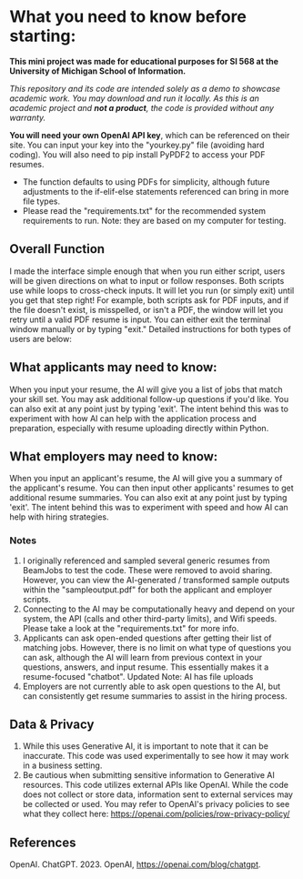 # What you need to know before starting:
**This mini project was made for educational purposes for SI 568 at the University of Michigan School of Information.**

*This repository and its code are intended solely as a demo to showcase academic work. You may download and run it locally. As this is an academic project and **not a product**, the code is provided without any warranty.*

**You will need your own OpenAI API key**, which can be referenced on their site. You can input your key into the "yourkey.py" file (avoiding hard coding). You will also need to pip install PyPDF2 to access your PDF resumes. 

- The function defaults to using PDFs for simplicity, although future adjustments to the if-elif-else statements referenced can bring in more file types.
- Please read the "requirements.txt" for the recommended system requirements to run. Note: they are based on my computer for testing.

## Overall Function
I made the interface simple enough that when you run either script, users will be given directions on what to input or follow responses. Both scripts use while loops to cross-check inputs. It will let you run (or simply exit) until you get that step right! For example, both scripts ask for PDF inputs, and if the file doesn't exist, is misspelled, or isn't a PDF, the window will let you retry until a valid PDF resume is input. You can either exit the terminal window manually or by typing "exit."
Detailed instructions for both types of users are below:

## What applicants may need to know:
When you input your resume, the AI will give you a list of jobs that match your skill set. You may ask additional follow-up questions if you'd like. You can also exit at any point just by typing 'exit'. The intent behind this was to experiment with how
AI can help with the application process and preparation, especially with resume uploading directly within Python.

## What employers may need to know:
When you input an applicant's resume, the AI will give you a summary of the applicant's resume. You can then input other applicants' resumes to get additional resume summaries. You can also exit at any point just by typing 'exit'. The intent behind this was to experiment with speed and how AI can help with hiring strategies.

### Notes
1. I originally referenced and sampled several generic resumes from BeamJobs to test the code. These were removed to avoid sharing. However, you can view the AI-generated / transformed sample outputs within the "sampleoutput.pdf" for both the applicant and employer scripts.
1. Connecting to the AI may be computationally heavy and depend on your system, the API (calls and other third-party limits), and Wifi speeds. Please take a look at the "requirements.txt" for more info.
1. Applicants can ask open-ended questions after getting their list of matching jobs. However, there is no limit on what type of questions you can ask, although the AI will learn from previous context in your questions, answers, and input resume. This essentially makes it a resume-focused "chatbot". Updated Note: AI has file uploads
1. Employers are not currently able to ask open questions to the AI, but can consistently get resume summaries to assist in the hiring process.

## Data & Privacy
1. While this uses Generative AI, it is important to note that it can be inaccurate. This code was used experimentally to see how it may work in a business setting.
1. Be cautious when submitting sensitive information to Generative AI resources. This code utilizes external APIs like OpenAI. While the code does not collect or store data, information sent to external services may be collected or used. You may refer to OpenAI's privacy policies to see what they collect here: https://openai.com/policies/row-privacy-policy/

## References
OpenAI. ChatGPT. 2023. OpenAI, https://openai.com/blog/chatgpt.
